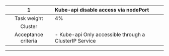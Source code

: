 
|        **1**        | **Kube-api disable access  via nodePort**               |
| :-----------------: |:--------------------------------------------------------|
|     Task weight     | 4%                                                      |
|       Cluster       |                                                         |
| Acceptance criteria | - Kube-api  Only accessible through a ClusterIP Service |
---
